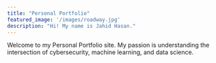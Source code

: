 ```yaml
---
title: "Personal Portfolio"
featured_image: '/images/roadway.jpg'
description: "Hi! My name is Jahid Hasan."
---
```

Welcome to my Personal Portfolio site. My passion is understanding the intersection of cybersecurity, machine learning, and data science.
